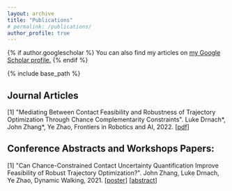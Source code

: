 ```yaml
---
layout: archive
title: "Publications"
# permalink: /publications/
author_profile: true
---
```


{% if author.googlescholar %}
  You can also find my articles on <u><a href="{{author.googlescholar}}">my Google Scholar profile</a>.</u>
{% endif %}

{% include base_path %}

## Journal Articles

[1] "Mediating Between Contact Feasibility and Robustness of Trajectory Optimization Through Chance Complementarity Constraints". Luke Drnach*, John Zhang*, Ye Zhao, Frontiers in Robotics and AI, 2022. [[pdf](/docs/frobt-Drnach-Zhang-2022.pdf)]

## Conference Abstracts and Workshops Papers:
[1] "Can Chance-Constrained Contact Uncertainty Quantification Improve Feasibility of Robust Trajectory Optimization?". John Zhang, Luke Drnach, Ye Zhao, Dynamic Walking, 2021. [[poster](/docs/Chance%20Constraint%20Poster.pdf)]  [[abstract](/docs/DW2021_Chance_Constraint.pdf)]

